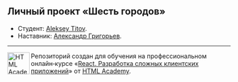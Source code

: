 ## Личный проект «Шесть городов»

* Студент: [Aleksey Titov](https://up.htmlacademy.ru/react/8/user/1679727).
* Наставник: [Александр Григорьев](https://htmlacademy.ru/profile/fuckhtml).

---

<a href="https://htmlacademy.ru/intensive/react"><img align="left" width="50" height="50" title="HTML Academy" src="https://up.htmlacademy.ru/static/img/intensive/react/logo-for-github.png"></a>

Репозиторий создан для обучения на профессиональном онлайн‑курсе «[React. Разработка сложных клиентских приложений](https://htmlacademy.ru/intensive/react)» от [HTML Academy](https://htmlacademy.ru).
